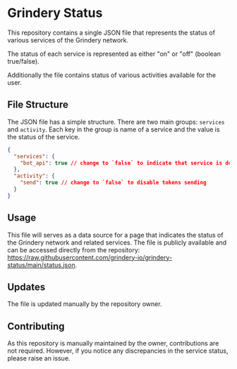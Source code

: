# Grindery Status

This repository contains a single JSON file that represents the status of various services of the Grindery network.

The status of each service is represented as either "on" or "off" (boolean true/false).

Additionally the file contains status of various activities available for the user.

## File Structure

The JSON file has a simple structure. There are two main groups: `services` and `activity`. Each key in the group is name of a service and the value is the status of the service.

```json
{
  "services": {
    "bot_api": true // change to `false` to indicate that service is down
  },
  "activity": {
    "send": true // change to `false` to disable tokens sending
  }
}
```

## Usage

This file will serves as a data source for a page that indicates the status of the Grindery network and related services. The file is publicly available and can be accessed directly from the repository: https://raw.githubusercontent.com/grindery-io/grindery-status/main/status.json.

## Updates

The file is updated manually by the repository owner.

## Contributing

As this repository is manually maintained by the owner, contributions are not required. However, if you notice any discrepancies in the service status, please raise an issue.
